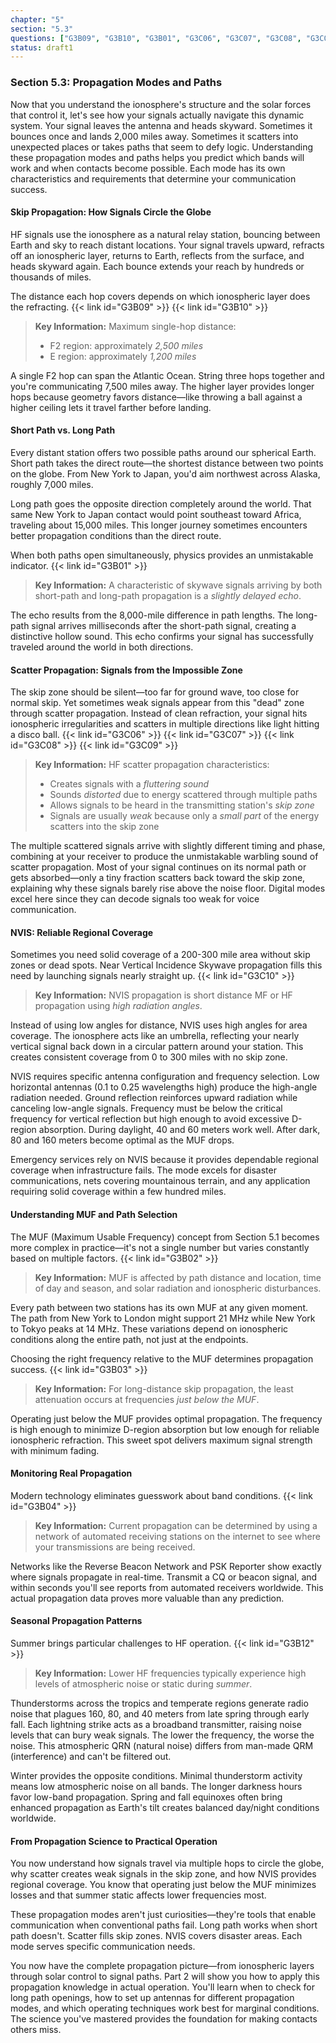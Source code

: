 ```yaml
---
chapter: "5"
section: "5.3"
questions: ["G3B09", "G3B10", "G3B01", "G3C06", "G3C07", "G3C08", "G3C09", "G3C10", "G3B02", "G3B03", "G3B04", "G3B12"]
status: draft1
---
```


### Section 5.3: Propagation Modes and Paths

Now that you understand the ionosphere's structure and the solar forces that control it, let's see how your signals actually navigate this dynamic system. Your signal leaves the antenna and heads skyward. Sometimes it bounces once and lands 2,000 miles away. Sometimes it scatters into unexpected places or takes paths that seem to defy logic. Understanding these propagation modes and paths helps you predict which bands will work and when contacts become possible. Each mode has its own characteristics and requirements that determine your communication success.

#### Skip Propagation: How Signals Circle the Globe

HF signals use the ionosphere as a natural relay station, bouncing between Earth and sky to reach distant locations. Your signal travels upward, refracts off an ionospheric layer, returns to Earth, reflects from the surface, and heads skyward again. Each bounce extends your reach by hundreds or thousands of miles.

The distance each hop covers depends on which ionospheric layer does the refracting. {{< link id="G3B09" >}} {{< link id="G3B10" >}}

> **Key Information:** Maximum single-hop distance:
> - F2 region: approximately *2,500 miles*
> - E region: approximately *1,200 miles*

A single F2 hop can span the Atlantic Ocean. String three hops together and you're communicating 7,500 miles away. The higher layer provides longer hops because geometry favors distance—like throwing a ball against a higher ceiling lets it travel farther before landing.

#### Short Path vs. Long Path

Every distant station offers two possible paths around our spherical Earth. Short path takes the direct route—the shortest distance between two points on the globe. From New York to Japan, you'd aim northwest across Alaska, roughly 7,000 miles.

Long path goes the opposite direction completely around the world. That same New York to Japan contact would point southeast toward Africa, traveling about 15,000 miles. This longer journey sometimes encounters better propagation conditions than the direct route.

When both paths open simultaneously, physics provides an unmistakable indicator. {{< link id="G3B01" >}}

> **Key Information:** A characteristic of skywave signals arriving by both short-path and long-path propagation is a *slightly delayed echo*.

The echo results from the 8,000-mile difference in path lengths. The long-path signal arrives milliseconds after the short-path signal, creating a distinctive hollow sound. This echo confirms your signal has successfully traveled around the world in both directions.

#### Scatter Propagation: Signals from the Impossible Zone

The skip zone should be silent—too far for ground wave, too close for normal skip. Yet sometimes weak signals appear from this "dead" zone through scatter propagation. Instead of clean refraction, your signal hits ionospheric irregularities and scatters in multiple directions like light hitting a disco ball. {{< link id="G3C06" >}} {{< link id="G3C07" >}} {{< link id="G3C08" >}} {{< link id="G3C09" >}}

> **Key Information:** HF scatter propagation characteristics:
> - Creates signals with a *fluttering sound*
> - Sounds *distorted* due to energy scattered through multiple paths
> - Allows signals to be heard in the transmitting station's *skip zone*
> - Signals are usually *weak* because only a *small part* of the energy scatters into the skip zone

The multiple scattered signals arrive with slightly different timing and phase, combining at your receiver to produce the unmistakable warbling sound of scatter propagation. Most of your signal continues on its normal path or gets absorbed—only a tiny fraction scatters back toward the skip zone, explaining why these signals barely rise above the noise floor. Digital modes excel here since they can decode signals too weak for voice communication.

#### NVIS: Reliable Regional Coverage

Sometimes you need solid coverage of a 200-300 mile area without skip zones or dead spots. Near Vertical Incidence Skywave propagation fills this need by launching signals nearly straight up. {{< link id="G3C10" >}}

> **Key Information:** NVIS propagation is short distance MF or HF propagation using *high radiation angles*.

Instead of using low angles for distance, NVIS uses high angles for area coverage. The ionosphere acts like an umbrella, reflecting your nearly vertical signal back down in a circular pattern around your station. This creates consistent coverage from 0 to 300 miles with no skip zone.

NVIS requires specific antenna configuration and frequency selection. Low horizontal antennas (0.1 to 0.25 wavelengths high) produce the high-angle radiation needed. Ground reflection reinforces upward radiation while canceling low-angle signals. Frequency must be below the critical frequency for vertical reflection but high enough to avoid excessive D-region absorption. During daylight, 40 and 60 meters work well. After dark, 80 and 160 meters become optimal as the MUF drops.

Emergency services rely on NVIS because it provides dependable regional coverage when infrastructure fails. The mode excels for disaster communications, nets covering mountainous terrain, and any application requiring solid coverage within a few hundred miles.

#### Understanding MUF and Path Selection

The MUF (Maximum Usable Frequency) concept from Section 5.1 becomes more complex in practice—it's not a single number but varies constantly based on multiple factors. {{< link id="G3B02" >}}

> **Key Information:** MUF is affected by path distance and location, time of day and season, and solar radiation and ionospheric disturbances.

Every path between two stations has its own MUF at any given moment. The path from New York to London might support 21 MHz while New York to Tokyo peaks at 14 MHz. These variations depend on ionospheric conditions along the entire path, not just at the endpoints.

Choosing the right frequency relative to the MUF determines propagation success. {{< link id="G3B03" >}}

> **Key Information:** For long-distance skip propagation, the least attenuation occurs at frequencies *just below the MUF*.

Operating just below the MUF provides optimal propagation. The frequency is high enough to minimize D-region absorption but low enough for reliable ionospheric refraction. This sweet spot delivers maximum signal strength with minimum fading.

#### Monitoring Real Propagation

Modern technology eliminates guesswork about band conditions. {{< link id="G3B04" >}}

> **Key Information:** Current propagation can be determined by using a network of automated receiving stations on the internet to see where your transmissions are being received.

Networks like the Reverse Beacon Network and PSK Reporter show exactly where signals propagate in real-time. Transmit a CQ or beacon signal, and within seconds you'll see reports from automated receivers worldwide. This actual propagation data proves more valuable than any prediction.

#### Seasonal Propagation Patterns

Summer brings particular challenges to HF operation. {{< link id="G3B12" >}}

> **Key Information:** Lower HF frequencies typically experience high levels of atmospheric noise or static during *summer*.

Thunderstorms across the tropics and temperate regions generate radio noise that plagues 160, 80, and 40 meters from late spring through early fall. Each lightning strike acts as a broadband transmitter, raising noise levels that can bury weak signals. The lower the frequency, the worse the noise. This atmospheric QRN (natural noise) differs from man-made QRM (interference) and can't be filtered out.

Winter provides the opposite conditions. Minimal thunderstorm activity means low atmospheric noise on all bands. The longer darkness hours favor low-band propagation. Spring and fall equinoxes often bring enhanced propagation as Earth's tilt creates balanced day/night conditions worldwide.

#### From Propagation Science to Practical Operation

You now understand how signals travel via multiple hops to circle the globe, why scatter creates weak signals in the skip zone, and how NVIS provides regional coverage. You know that operating just below the MUF minimizes losses and that summer static affects lower frequencies most.

These propagation modes aren't just curiosities—they're tools that enable communication when conventional paths fail. Long path works when short path doesn't. Scatter fills skip zones. NVIS covers disaster areas. Each mode serves specific communication needs.

You now have the complete propagation picture—from ionospheric layers through solar control to signal paths. Part 2 will show you how to apply this propagation knowledge in actual operation. You'll learn when to check for long path openings, how to set up antennas for different propagation modes, and which operating techniques work best for marginal conditions. The science you've mastered provides the foundation for making contacts others miss.

